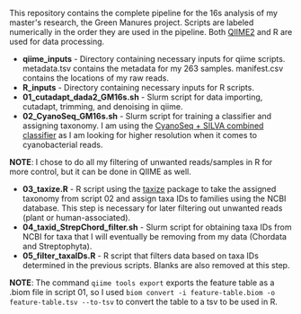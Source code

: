 This repository contains the complete pipeline for the 16s analysis of my master's research, the Green Manures project. Scripts are labeled numerically in the order they are used in the pipeline. Both [QIIME2](https://docs.qiime2.org/2024.10/tutorials/qiime2-for-experienced-microbiome-researchers/) and R are used for data processing. 

* **qiime_inputs** - Directory containing necessary inputs for qiime scripts. metadata.tsv contains the metadata for my 263 samples. manifest.csv contains the locations of my raw reads. 
* **R_inputs** - Directory containing necessary inputs for R scripts. 
* **01_cutadapt_dada2_GM16s.sh** - Slurm script for data importing, cutadapt, trimming, and denoising in qiime.
* **02_CyanoSeq_GM16s.sh** - Slurm script for training a classifier and assigning taxonomy. I am using the [CyanoSeq + SILVA combined classifier](https://zenodo.org/records/13910424) as I am looking for higher resolution when it comes to cyanobacterial reads.
  
**NOTE**: I chose to do all my filtering of unwanted reads/samples in R for more control, but it can be done in QIIME as well.
  
* **03_taxize.R**  - R script using the [taxize](https://github.com/ropensci/taxize) package to take the assigned taxonomy from script 02 and assign taxa IDs to families using the NCBI database. This step is necessary for later filtering out unwanted reads (plant or human-associated). 
* **04_taxid_StrepChord_filter.sh** - Slurm script for obtaining taxa IDs from NCBI for taxa that I will eventually be removing from my data (Chordata and Streptophyta).
* **05_filter_taxaIDs.R** - R script that filters data based on taxa IDs determined in the previous scripts. Blanks are also removed at this step.

**NOTE**: The command `qiime tools export` exports the feature table as a .biom file in script 01, so I used `biom convert -i feature-table.biom -o feature-table.tsv --to-tsv` to convert the table to a tsv to be used in R.

